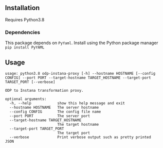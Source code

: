 ## Installation
Requires Python3.8

### Dependencies
This package depends on `PyYaml`. Install using the Python package manager `pip install PyYAML`

## Usage
```
usage: python3.8 odp-instana-proxy [-h] --hostname HOSTNAME [--config CONFIG] --port PORT --target-hostname TARGET_HOSTNAME --target-port TARGET_PORT [--verbose]

ODP to Instana transformation proxy.

optional arguments:
  -h, --help            show this help message and exit
  --hostname HOSTNAME   The server hostname
  --config CONFIG       The config file name
  --port PORT           The server port
  --target-hostname TARGET_HOSTNAME
                        The target hostname
  --target-port TARGET_PORT
                        The target port
  --verbose             Print verbose output such as pretty printed JSON
```